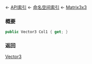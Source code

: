 ← [API索引](Api-Index) ← [命名空间索引](Namespace-Index) ← [Matrix3x3](VRageMath.Matrix3x3)

### 概要

```csharp
public Vector3 Col1 { get; }
```

### 返回

[Vector3](VRageMath.Vector3)

